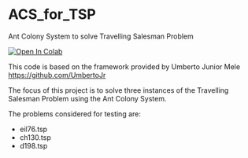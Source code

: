 # ACS_for_TSP
Ant Colony System to solve Travelling Salesman Problem

[![Open In Colab](https://colab.research.google.com/assets/colab-badge.svg)](https://colab.research.google.com/github/marcolatella/ACS_for_TSP/blob/master/Ant_Colony_System_for_TSP.ipynb)

This code is based on the framework provided by Umberto Junior Mele https://github.com/UmbertoJr

The focus of this project is to solve three instances of the Travelling Salesman Problem using the Ant Colony System.

The problems considered for testing are:
 - eil76.tsp
 - ch130.tsp
 - d198.tsp

